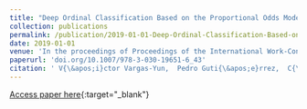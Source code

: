 ```yaml
---
title: "Deep Ordinal Classification Based on the Proportional Odds Model"
collection: publications
permalink: /publication/2019-01-01-Deep-Ordinal-Classification-Based-on-the-Proportional-Odds-Model
date: 2019-01-01
venue: 'In the proceedings of Proceedings of the International Work-Conference on the Interplay Between Natural and Artificial Computation (IWINAC 2019)'
paperurl: 'doi.org/10.1007/978-3-030-19651-6_43'
citation: ' V{\&apos;i}ctor Vargas-Yun,  Pedro Guti{\&apos;e}rrez,  C{\&apos;e}sar Herv{\&apos;a}s-Mart{\&apos;i}nez, &quot;Deep Ordinal Classification Based on the Proportional Odds Model.&quot; In the proceedings of Proceedings of the International Work-Conference on the Interplay Between Natural and Artificial Computation (IWINAC 2019), 2019.'
---
```

[Access paper here](doi.org/10.1007/978-3-030-19651-6_43){:target="_blank"}

